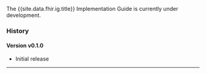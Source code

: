 <div markdown="1" class="bg-info">

The {{site.data.fhir.ig.title}} Implementation Guide is currently under development.

</div>

### History

#### Version v0.1.0

- Initial release

---
